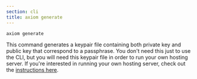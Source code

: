 ```yaml
---
section: cli
title: axiom generate
---
```


```bash
axiom generate
```

This command generates a keypair file containing both private key and
public key that correspond to a passphrase. You don't need this just
to use the CLI, but you will need this keypair file in order to run
your own hosting server. If you're interested in running your own
hosting server, check out the [instructions
here](https://github.com/axiom-org/axiom/tree/master/testnet).
